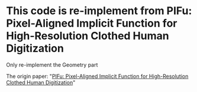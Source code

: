 # This code is re-implement from PIFu: Pixel-Aligned Implicit Function for High-Resolution Clothed Human Digitization

Only re-implement the Geometry part

The origin paper: "[PIFu: Pixel-Aligned Implicit Function for High-Resolution Clothed Human Digitization](https://shunsukesaito.github.io/PIFu/)"
